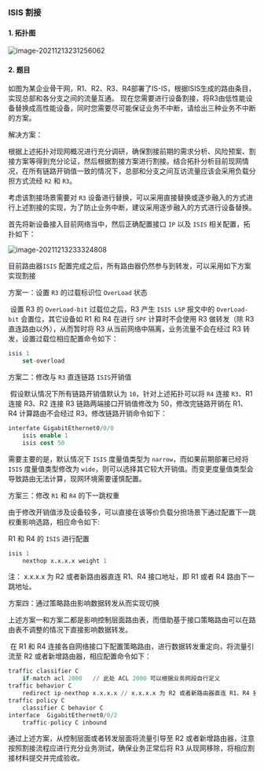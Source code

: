 ### ISIS 割接

#### 1. 拓扑图

![image-20211213231256062](https://s2.loli.net/2021/12/13/MqREVWay1gGFL6v.png)

#### 2. 题目

​	如图为某企业骨干网，R1、R2、R3、R4部署了IS-IS，根据ISIS生成的路由条目，实现总部和各分支之间的流量互通。 现在您需要进行设备割接，将R3由低性能设备替换成高性能设备，同时您需要尽可能保证业务不中断，请给出三种业务不中断的方案。

解决方案：

​	根据上述拓扑对现网概况进行充分调研，确保割接前期的需求分析、风险预案、割接方案等得到充分论证，然后根据割接方案进行割接。结合拓扑分析目前现网情况，在所有链路开销值一致的情况下，总部和分支之间互访流量应该会采用负载分担方式流经 `R2` 和 `R3`。

考虑该割接场景需要对 `R3` 设备进行替换，可以采用直接替换或逐步融入的方式进行上述割接的实现，为了防止业务中断，建议采用逐步融入的方式进行设备替换。

首先将新设备接入目前网络当中，然后正确配置接口 `IP` 以及 `ISIS` 相关配置，拓扑如下：

![image-20211213233324808](https://s2.loli.net/2021/12/13/MEJuAhaiZ7Fey9f.png)

目前路由器`ISIS` 配置完成之后，所有路由器仍然参与到转发，可以采用如下方案实现割接

方案一：设置 `R3` 的过载标识位 `OverLoad` 状态

​	设置 R3 的 `OverLoad-bit` 过载位之后，R3 产生 `ISIS LSP` 报文中的 `OverLoad-bit` 会置位，其它设备如 R1 和 R4 在进行 `SPF` 计算时不会使用 R3 做转发（除 R3 直连路由以外），从而暂时将 R3 从当前网络中隔离，业务流量不会在经过 R3 转发，设置过载位相应配置命令如下：

```sql
isis 1
	set-overload
```



方案二：修改与  `R3` 直连链路 `ISIS`开销值

​	假设默认情况下所有链路开销值默认为 `10`，针对上述拓扑可以将 `R4` 连接 `R3`、R1 连接 R3、R2 连接 R3 链路两端接口开销值修改为 50，修改完链路开销在 R1、R4 计算路由不会经过 R3，修改链路开销命令如下：

```sql
interfate GigabitEthernet0/0/0
	isis enable 1
	isis cost 50
```

需要主要的是，默认情况下 `ISIS` 度量值类型为 `narrow`，而如果前期部署已经将 `ISIS` 度量值类型修改为 `wide`，则可以选择其它较大开销值。而变更度量值类型会导致路由无法计算，现网环境需要谨慎配置。



方案三：修改 `R1` 和 `R4` 的下一跳权重

​	由于修改开销值涉及设备较多，可以直接在该等价负载分担场景下通过配置下一跳权重影响选路，相应命令如下:

R1 和 R4 的 `ISIS` 进行配置

```sql
isis 1
	nexthop x.x.x.x weight 1
```

注： x.x.x.x 为 R2 或者新路由器直连 R1、R4 接口地址，即 R1 或者 R4 路由下一跳地址。



方案四：通过策略路由影响数据转发从而实现切换

​	上述方案一和方案二都是影响控制层面路由表，而借助基于接口策略路由可以在路由表不调整的情况下直接影响数据转发。

​	在 R1 和 R4 连接各自网络接口下配置策略路由，进行数据转发重定向，将流量引流至 R2 或者新增路由器，相应配置命令如下：

```sql
traffic classifier C
	if-match acl 2000	// 此处 ACL 2000 可以根据业务网段自行定义
traffic behavior C
	redirect ip-nexthop x.x.x.x // x.x.x.x 为 R2 或者新路由器直连 R1、R4 接口地址
traffic policy C
	classifier C behavior C
interface  GigabitEthernet0/0/2
	traffic-policy C inbound
```

通过上述方案，从控制层面或者转发层面将流量引导至 R2 或者新增路由器，注意按照割接流程应进行充分业务测试，确保业务正常后将 R3 从现网移除，将相应割接材料提交并完成验收。


